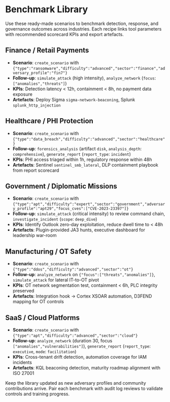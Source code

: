 # Benchmark Library

Use these ready-made scenarios to benchmark detection, response, and governance outcomes across industries. Each recipe links tool parameters with recommended scorecard KPIs and export artefacts.

## Finance / Retail Payments
- **Scenario**: `create_scenario` with `{"type":"ransomware","difficulty":"advanced","sector":"finance","adversary_profile":"fin7"}`
- **Follow-up**: `simulate_attack` (high intensity), `analyze_network` (`focus`: `["anomalies","threats"]`)
- **KPIs**: Detection latency < 12h, containment < 8h, no payment data exposure
- **Artefacts**: Deploy Sigma `sigma-network-beaconing`, Splunk `splunk_http_injection`

## Healthcare / PHI Protection
- **Scenario**: `create_scenario` with `{"type":"data_breach","difficulty":"advanced","sector":"healthcare"}`
- **Follow-up**: `forensics_analysis` (artifact `disk`, `analysis_depth`: `comprehensive`), `generate_report` (`report_type`: `incident`)
- **KPIs**: PHI access triaged within 1h, regulatory response within 48h
- **Artefacts**: Sentinel `sentinel_smb_lateral`, DLP containment playbook from report scorecard

## Government / Diplomatic Missions
- **Scenario**: `create_scenario` with `{"type":"apt","difficulty":"expert","sector":"government","adversary_profile":"apt29","focus_cves":["CVE-2023-23397"]}`
- **Follow-up**: `simulate_attack` (critical intensity) to review command chain, `investigate_incident` (`scope`: `deep_dive`)
- **KPIs**: Identify Outlook zero-day exploitation, reduce dwell time to < 48h
- **Artefacts**: Plugin-provided JA3 hunts, executive dashboard for leadership war-room

## Manufacturing / OT Safety
- **Scenario**: `create_scenario` with `{"type":"ddos","difficulty":"advanced","sector":"ot"}`
- **Follow-up**: `analyze_network` on `{"focus":["threats","anomalies"]}`, `simulate_attack` for lateral IT-to-OT pivot
- **KPIs**: OT network segmentation test, containment < 6h, PLC integrity preserved
- **Artefacts**: Integration hook -> Cortex XSOAR automation, D3FEND mapping for OT controls

## SaaS / Cloud Platforms
- **Scenario**: `create_scenario` with `{"type":"apt","difficulty":"advanced","sector":"cloud"}`
- **Follow-up**: `analyze_network` (duration 30, focus `["anomalies","vulnerabilities"]`), `generate_report` (`report_type`: `executive`, `mode`: `facilitation`)
- **KPIs**: Cross-tenant drift detection, automation coverage for IAM incidents
- **Artefacts**: KQL beaconing detection, maturity roadmap alignment with ISO 27001

Keep the library updated as new adversary profiles and community contributions arrive. Pair each benchmark with audit log reviews to validate controls and training progress.
